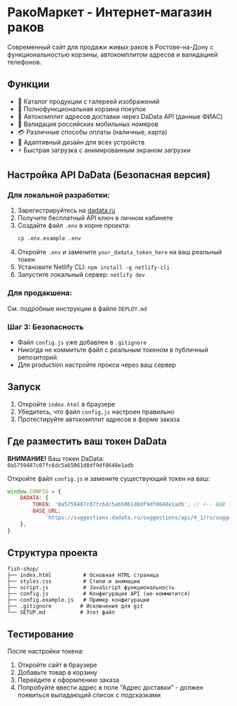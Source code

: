 # РакоМаркет - Интернет-магазин раков

Современный сайт для продажи живых раков в Ростове-на-Дону с функциональностью корзины, автокомплитом адресов и валидацией телефонов.

## Функции

- 🦐 Каталог продукции с галереей изображений
- 🛒 Полнофункциональная корзина покупок
- 📍 Автокомплит адресов доставки через DaData API (данные ФИАС)
- 📱 Валидация российских мобильных номеров
- 💳 Различные способы оплаты (наличные, карта)
- 📱 Адаптивный дизайн для всех устройств
- ⚡ Быстрая загрузка с анимированным экраном загрузки

## Настройка API DaData (Безопасная версия)

### Для локальной разработки:

1. Зарегистрируйтесь на [dadata.ru](https://dadata.ru/)
2. Получите бесплатный API ключ в личном кабинете
3. Создайте файл `.env` в корне проекта:
   ```bash
   cp .env.example .env
   ```
4. Откройте `.env` и замените `your_dadata_token_here` на ваш реальный токен
5. Установите Netlify CLI: `npm install -g netlify-cli`
6. Запустите локальный сервер: `netlify dev`

### Для продакшена:

См. подробные инструкции в файле `DEPLOY.md`

### Шаг 3: Безопасность

- Файл `config.js` уже добавлен в `.gitignore`
- Никогда не коммитьте файл с реальным токеном в публичный репозиторий
- Для production настройте прокси через ваш сервер

## Запуск

1. Откройте `index.html` в браузере
2. Убедитесь, что файл `config.js` настроен правильно
3. Протестируйте автокомплит адресов в форме заказа

## Где разместить ваш токен DaData

**ВНИМАНИЕ!** Ваш токен DaData: `0a5759487c07fc6dc5a65061d8df9df8648e1adb`

Откройте файл `config.js` и замените существующий токен на ваш:

```javascript
window.CONFIG = {
	DADATA: {
		TOKEN: '0a5759487c07fc6dc5a65061d8df9df8648e1adb', // <-- ВАШ ТОКЕН ЗДЕСЬ
		BASE_URL:
			'https://suggestions.dadata.ru/suggestions/api/4_1/rs/suggest/address',
	},
}
```

## Структура проекта

```
fish-shop/
├── index.html          # Основная HTML страница
├── styles.css          # Стили и анимации
├── script.js           # JavaScript функциональность
├── config.js           # Конфигурация API (не коммитится)
├── config.example.js   # Пример конфигурации
├── .gitignore         # Исключения для git
└── SETUP.md           # Этот файл
```

## Тестирование

После настройки токена:

1. Откройте сайт в браузере
2. Добавьте товар в корзину
3. Перейдите к оформлению заказа
4. Попробуйте ввести адрес в поле "Адрес доставки" - должен появиться выпадающий список с подсказками
